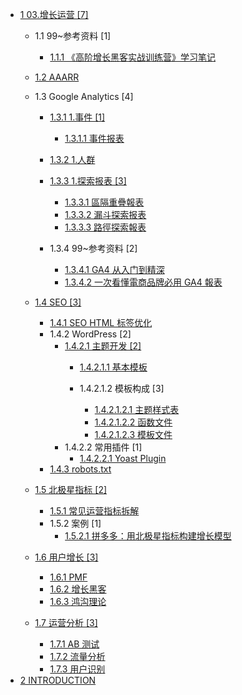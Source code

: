   - [1 03.增长运营 [7]](/03.增长运营/README.md)
    - 1.1 99~参考资料 [1]
      - [1.1.1 《高阶增长黑客实战训练营》学习笔记](/03.增长运营/99~参考资料/2022-《高阶增长黑客实战训练营》学习笔记.md)
    - [1.2 AAARR](/03.增长运营/AAARR/README.md)
      
    - 1.3 Google Analytics [4]
      - [1.3.1 1.事件 [1]](/03.增长运营/Google%20Analytics/1.事件/README.md)
        - [1.3.1.1 事件报表](/03.增长运营/Google%20Analytics/1.事件/事件报表.md)
      - [1.3.2 1.人群](/03.增长运营/Google%20Analytics/1.人群/README.md)
        
      - [1.3.3 1.探索报表 [3]](/03.增长运营/Google%20Analytics/1.探索报表/README.md)
        - [1.3.3.1 區隔重疊報表](/03.增长运营/Google%20Analytics/1.探索报表/區隔重疊報表.md)
        - [1.3.3.2 漏斗探索报表](/03.增长运营/Google%20Analytics/1.探索报表/漏斗探索报表.md)
        - [1.3.3.3 路徑探索報表](/03.增长运营/Google%20Analytics/1.探索报表/路徑探索報表.md)
      - 1.3.4 99~参考资料 [2]
        - [1.3.4.1 GA4 从入门到精深](/03.增长运营/Google%20Analytics/99~参考资料/GA4%20从入门到精深.md)
        - [1.3.4.2 一次看懂電商品牌必用 GA4 報表](/03.增长运营/Google%20Analytics/99~参考资料/一次看懂電商品牌必用%20GA4%20報表.md)
    - [1.4 SEO [3]](/03.增长运营/SEO/README.md)
      - [1.4.1 SEO HTML 标签优化](/03.增长运营/SEO/SEO%20HTML%20标签优化.md)
      - 1.4.2 WordPress [2]
        - [1.4.2.1 主题开发 [2]](/03.增长运营/SEO/WordPress/主题开发/README.md)
          - [1.4.2.1.1 基本模板](/03.增长运营/SEO/WordPress/主题开发/基本模板/README.md)
            
          - 1.4.2.1.2 模板构成 [3]
            - [1.4.2.1.2.1 主题样式表](/03.增长运营/SEO/WordPress/主题开发/模板构成/主题样式表.md)
            - [1.4.2.1.2.2 函数文件](/03.增长运营/SEO/WordPress/主题开发/模板构成/函数文件.md)
            - [1.4.2.1.2.3 模板文件](/03.增长运营/SEO/WordPress/主题开发/模板构成/模板文件.md)
        - 1.4.2.2 常用插件 [1]
          - [1.4.2.2.1 Yoast Plugin](/03.增长运营/SEO/WordPress/常用插件/Yoast%20Plugin.md)
      - [1.4.3 robots.txt](/03.增长运营/SEO/robots.txt.md)
    - [1.5 北极星指标 [2]](/03.增长运营/北极星指标/README.md)
      - [1.5.1 常见运营指标拆解](/03.增长运营/北极星指标/常见运营指标拆解.md)
      - 1.5.2 案例 [1]
        - [1.5.2.1 拼多多：用北极星指标构建增长模型](/03.增长运营/北极星指标/案例/2022-拼多多：用北极星指标构建增长模型.md)
    - [1.6 用户增长 [3]](/03.增长运营/用户增长/README.md)
      - [1.6.1 PMF](/03.增长运营/用户增长/PMF.md)
      - [1.6.2 增长黑客](/03.增长运营/用户增长/增长黑客.md)
      - [1.6.3 鸿沟理论](/03.增长运营/用户增长/鸿沟理论.md)
    - [1.7 运营分析 [3]](/03.增长运营/运营分析/README.md)
      - [1.7.1 AB 测试](/03.增长运营/运营分析/AB%20测试.md)
      - [1.7.2 流量分析](/03.增长运营/运营分析/流量分析.md)
      - [1.7.3 用户识别](/03.增长运营/运营分析/用户识别.md)
  - [2 INTRODUCTION](/INTRODUCTION.md)